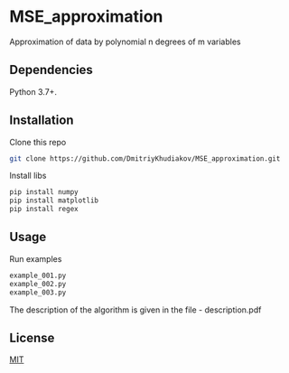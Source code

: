 # MSE_approximation
 Approximation of data by polynomial n degrees of m variables 
 

## Dependencies
Python 3.7+.<br/>

## Installation
Clone this repo
```bash
git clone https://github.com/DmitriyKhudiakov/MSE_approximation.git
```
Install libs
```bash
pip install numpy
pip install matplotlib
pip install regex
```

## Usage
Run examples
```bash
example_001.py
example_002.py
example_003.py
```
The description of the algorithm is given in the file - description.pdf


## License
[MIT](https://choosealicense.com/licenses/mit/)

